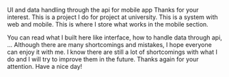 
UI and data handling through the api for mobile app
Thanks for your interest. This is a project I do for project at university. This is a system with web and mobile. This is where I store what works in the mobile section.

You can read what I built here like interface, how to handle data through api, ...
Although there are many shortcomings and mistakes, I hope everyone can enjoy it with me. I know there are still a lot of shortcomings with what I do and I will try to improve them in the future.
Thanks again for your attention. Have a nice day!
